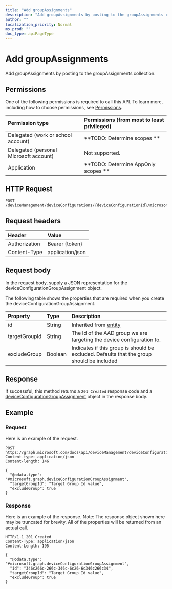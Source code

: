 ```yaml
---
title: "Add groupAssignments"
description: "Add groupAssignments by posting to the groupAssignments collection."
author: ""
localization_priority: Normal
ms.prod: ""
doc_type: apiPageType
---
```


# Add groupAssignments

Add groupAssignments by posting to the groupAssignments collection.

## Permissions
One of the following permissions is required to call this API. To learn more, including how to choose permissions, see [Permissions](/concepts/permissions-reference.md).

|Permission type|Permissions (from most to least privileged)|
|:---|:---|
|Delegated (work or school account)|**TODO: Determine scopes **|
|Delegated (personal Microsoft account)|Not supported.|
|Application|**TODO: Determine AppOnly scopes **|

## HTTP Request
<!-- {
  "blockType": "ignored"
}
-->
``` http
POST /deviceManagement/deviceConfigurations/{deviceConfigurationId}/microsoft.graph.windowsPhone81VpnConfiguration/identityCertificate/groupAssignments/$ref
```

## Request headers
|Header|Value|
|:---|:---|
|Authorization|Bearer {token}|
|Content-Type|application/json|

## Request body
In the request body, supply a JSON representation for the deviceConfigurationGroupAssignment object.

The following table shows the properties that are required when you create the deviceConfigurationGroupAssignment.

|Property|Type|Description|
|:---|:---|:---|
|id|String| Inherited from [entity](../resources/entity.md)|
|targetGroupId|String|The Id of the AAD group we are targeting the device configuration to.|
|excludeGroup|Boolean|Indicates if this group is should be excluded. Defaults that the group should be included|



## Response
If successful, this method returns a `201 Created` response code and a [deviceConfigurationGroupAssignment](../resources/deviceconfigurationgroupassignment.md) object in the response body.

## Example

### Request
Here is an example of the request.
<!-- {
  "blockType": "request",
  "name": "create_deviceconfigurationgroupassignment_from_"
}
-->
``` http
POST https://graph.microsoft.com/docs\api/deviceManagement/deviceConfigurations/{deviceConfigurationId}/microsoft.graph.windowsPhone81VpnConfiguration/identityCertificate/groupAssignments
Content-type: application/json
Content-length: 146

{
  "@odata.type": "#microsoft.graph.deviceConfigurationGroupAssignment",
  "targetGroupId": "Target Group Id value",
  "excludeGroup": true
}
```

### Response
Here is an example of the response. Note: The response object shown here may be truncated for brevity. All of the properties will be returned from an actual call.
<!-- {
  "blockType": "response",
  "truncated": true,
  "@odata.type": "microsoft.graph.deviceconfigurationgroupassignment"
}
-->
``` http
HTTP/1.1 201 Created
Content-Type: application/json
Content-Length: 195

{
  "@odata.type": "#microsoft.graph.deviceConfigurationGroupAssignment",
  "id": "346c266c-266c-346c-6c26-6c346c266c34",
  "targetGroupId": "Target Group Id value",
  "excludeGroup": true
}
```

